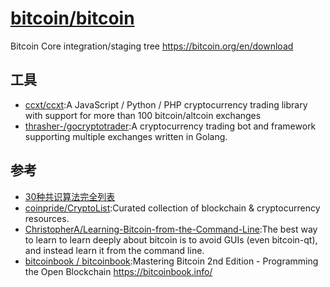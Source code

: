 # [bitcoin/bitcoin](https://github.com/bitcoin/bitcoin)

Bitcoin Core integration/staging tree https://bitcoin.org/en/download

## 工具

* [ccxt/ccxt](https://github.com/ccxt/ccxt):A JavaScript / Python / PHP cryptocurrency trading library with support for more than 100 bitcoin/altcoin exchanges
* [thrasher-/gocryptotrader](https://github.com/thrasher-/gocryptotrader):A cryptocurrency trading bot and framework supporting multiple exchanges written in Golang.

## 参考

* [30种共识算法完全列表](http://www.techug.com/post/consensuspedia-an-encyclopedia-of-29-consensus-algorithms.html)
* [coinpride/CryptoList](https://github.com/coinpride/CryptoList):Curated collection of blockchain & cryptocurrency resources.
* [ChristopherA/Learning-Bitcoin-from-the-Command-Line](https://github.com/ChristopherA/Learning-Bitcoin-from-the-Command-Line):The best way to learn to learn deeply about bitcoin is to avoid GUIs (even bitcoin-qt), and instead learn it from the command line.
* [bitcoinbook / bitcoinbook](https://github.com/bitcoinbook/bitcoinbook):Mastering Bitcoin 2nd Edition - Programming the Open Blockchain https://bitcoinbook.info/
